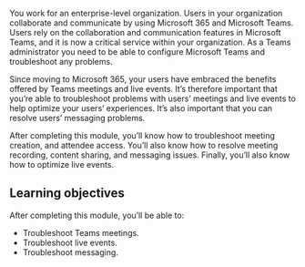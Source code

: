 You work for an enterprise-level organization. Users in your organization collaborate and communicate by using Microsoft 365 and Microsoft Teams. Users rely on the collaboration and communication features in Microsoft Teams, and it is now a critical service within your organization. As a Teams administrator you need to be able to configure Microsoft Teams and troubleshoot any problems. 

Since moving to Microsoft 365, your users have embraced the benefits offered by Teams meetings and live events. It’s therefore important that you’re able to troubleshoot problems with users’ meetings and live events to help optimize your users’ experiences. It’s also important that you can resolve users’ messaging problems.

After completing this module, you’ll know how to troubleshoot meeting creation, and attendee access. You’ll also know how to resolve meeting recording, content sharing, and messaging issues. Finally, you’ll also know how to optimize live events.

## Learning objectives

After completing this module, you’ll be able to:

- Troubleshoot Teams meetings.
- Troubleshoot live events.
- Troubleshoot messaging.